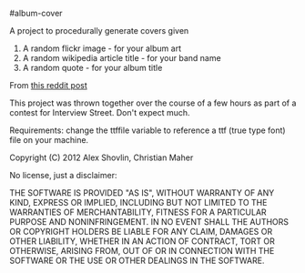 #album-cover

A project to procedurally generate covers given

1. A random flickr image - for your album art
2. A random wikipedia article title - for your band name
3. A random quote - for your album title

From [this reddit post](http://www.reddit.com/r/funny/comments/lplhn/every_band_ever_used_this/)

This project was thrown together over the course of a few hours as part of a contest for Interview Street.  Don't expect much.

Requirements: change the ttffile variable to reference a ttf (true type font) file on your machine.

Copyright (C) 2012 Alex Shovlin, Christian Maher

No license, just a disclaimer:

THE SOFTWARE IS PROVIDED "AS IS", WITHOUT WARRANTY OF ANY KIND, EXPRESS OR IMPLIED, INCLUDING BUT NOT LIMITED TO THE WARRANTIES OF MERCHANTABILITY, FITNESS FOR A PARTICULAR PURPOSE AND NONINFRINGEMENT. IN NO EVENT SHALL THE AUTHORS OR COPYRIGHT HOLDERS BE LIABLE FOR ANY CLAIM, DAMAGES OR OTHER LIABILITY, WHETHER IN AN ACTION OF CONTRACT, TORT OR OTHERWISE, ARISING FROM, OUT OF OR IN CONNECTION WITH THE SOFTWARE OR THE USE OR OTHER DEALINGS IN THE SOFTWARE.
